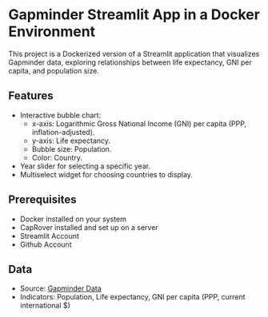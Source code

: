 # Gapminder Streamlit App in a Docker Environment

This project is a Dockerized version of a Streamlit application that visualizes Gapminder data, exploring relationships between life expectancy, GNI per capita, and population size.

## Features

- Interactive bubble chart:
  - x-axis: Logarithmic Gross National Income (GNI) per capita (PPP, inflation-adjusted).
  - y-axis: Life expectancy.
  - Bubble size: Population.
  - Color: Country.
- Year slider for selecting a specific year.
- Multiselect widget for choosing countries to display.

## Prerequisites

- Docker installed on your system
- CapRover installed and set up on a server
- Streamlit Account
- Github Account

## Data

- Source: [Gapminder Data](https://www.gapminder.org/data/)
- Indicators: Population, Life expectancy, GNI per capita (PPP, current international $)
